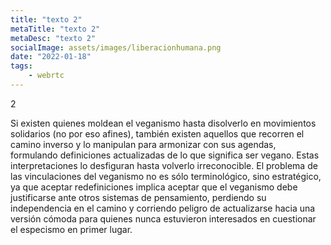 ```yaml
---
title: "texto 2"
metaTitle: "texto 2"
metaDesc: "texto 2"
socialImage: assets/images/liberacionhumana.png
date: "2022-01-18"
tags:
	- webrtc
---
```


2

Si existen quienes moldean el veganismo hasta disolverlo en movimientos solidarios (no por eso afines), también existen aquellos que recorren el camino inverso y lo manipulan para armonizar con sus agendas, formulando definiciones actualizadas de lo que significa ser vegano. Estas interpretaciones lo desfiguran hasta volverlo irreconocible. El problema de las vinculaciones del veganismo no es sólo terminológico, sino estratégico, ya que aceptar redefiniciones implica aceptar que el veganismo debe justificarse ante otros sistemas de pensamiento, perdiendo su independencia en el camino y corriendo peligro de actualizarse hacia una versión cómoda para quienes nunca estuvieron interesados en cuestionar el especismo en primer lugar. 